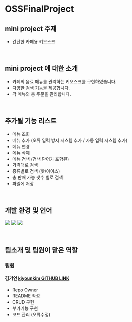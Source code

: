# OSSFinalProject

## mini project 주제
  - 간단한 카페용 키오스크
<br/>

## mini project 에 대한 소개
  - 카페의 음료 메뉴를 관리하는 키오스크를 구현하였습니다.
  - 다양한 검색 기능을 제공합니다.
  - 각 메뉴의 총 주문을 관리합니다.

<br/>

## 추가될 기능 리스트

- 메뉴 조회
- 메뉴 추가 (오류 입력 방지 시스템 추가 / 자동 입력 시스템 추가)
- 메뉴 변경
- 메뉴 삭제
- 메뉴 검색 (검색 단어가 포함된)
- 가격대로 검색
- 종류별로 검색 (핫/아이스)
- 총 판매 가능 갯수 별로 검색
- 파일에 저장

<br/>

## 개발 환경 및 언어

<img src="https://img.shields.io/badge/c-A8B9CC?style=for-the-badge&logo=C&logoColor=white"> <img src="https://img.shields.io/badge/VisualStudio-007ACC?style=for-the-badge&logo=visualstudiocode&logoColor=white"> <img src="https://img.shields.io/badge/Github-181717?style=for-the-badge&logo=github&logoColor=white">

<br/>

## 팀소개 및 팀원이 맡은 역할
### 팀원
 #### 김기연 [kiyounkim GITHUB LINK](https://github.com/kiyounkim)
  - Repo Owner
  - README 작성
  - CRUD 구현
  - 부가기능 구현
  - 코드 관리 (오류수정) 
